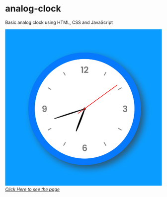 # analog-clock
Basic analog clock using HTML, CSS and JavaScript

[![Page Image](static/images/page.png)*Click Here to see the page*](https://saravanankish.github.io/analog-clock/)
